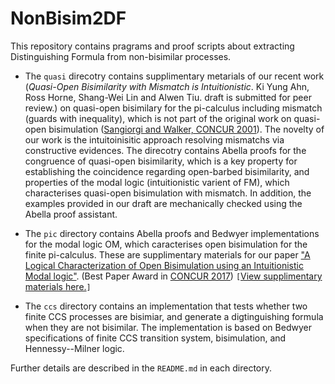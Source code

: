 # NonBisim2DF
This repository contains pragrams and proof scripts about extracting Distinguishing Formula from non-bisimilar processes.

* The `quasi` direcotry contains supplimentary metarials of our recent work (*Quasi-Open Bisimilarity with Mismatch is Intuitionistic*. Ki Yung Ahn, Ross Horne, Shang-Wei Lin and Alwen Tiu. draft is submitted for peer review.) on quasi-open bisimilary for the pi-calculus including mismatch (guards with inequality), which is not part of the original work on quasi-open bisimulation ([Sangiorgi and Walker, CONCUR 2001](https://dx.doi.org/10.1007/3-540-44685-0_20)). The novelty of our work is the intuitoinisitic approach resolving mismatchs via constructive evidences. The direcotry contains Abella proofs for the congruence of quasi-open bisimilarity, which is a key property for establishing the coincidence regarding open-barbed bisimilarity, and properties of the modal logic (intuitionistic varient of FM), which characterises quasi-open bisimulation with mismatch. In addition, the examples provided in our draft are mechanically checked using the Abella proof assistant. 

* The `pic` directory contains Abella proofs and Bedwyer implementations for the modal logic OM, which caracterises open bisimulation for the finite pi-calculus. These are supplimentary materials for our paper ["A Logical Characterization of Open Bisimulation using an Intuitionistic Modal logic"](http://dx.doi.org/10.4230/LIPIcs.CONCUR.2017.7). (Best Paper Award in [CONCUR 2017](https://www.concur2017.tu-berlin.de)) `[`[View supplimentary materials here.](https://github.com/kyagrd/NonBisim2DF/tree/master/pic)`]`

* The `ccs` directory contains an implementation that tests whether two finite CCS processes are bisimiar, and generate a digtinguishing formula when they are not bisimilar. The implementation is based on Bedwyer specifications of finite CCS transition system, bisimulation, and Hennessy--Milner logic.

Further details are described in the `README.md` in each directory.
